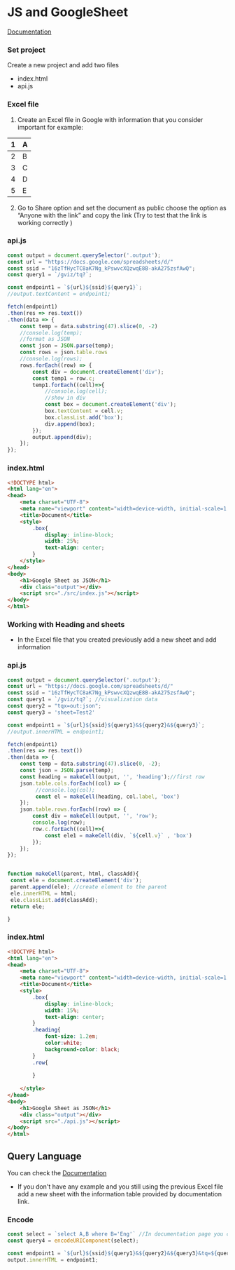 # JS and GoogleSheet

[Documentation](https://docs.google.com/document/d/1aHjIayjpoDQ2hf0own0sieRU10ef0VB4LY2BIi2bnkQ/edit#heading=h.b740kmgvh84w)

### Set project
Create a new project and add two files 
- index.html
- api.js

### Excel file
1. Create an Excel file in Google with information that you consider important for example: 

|1            | A                                                             |
| ----------------- | ------------------------------------------------------------------ |
| 2 | B |
| 3 | C |
| 4 | D |
| 5 | E |

2. Go to Share option and set the document as public choose the option as “Anyone with the link” and copy the link (Try to test that the link is working correctly )

### api.js
```js
const output = document.querySelector('.output');
const url = "https://docs.google.com/spreadsheets/d/"
const ssid = "16zTfHycTC8aK7Ng_kPswvcXQzwqE8B-akA275zsfAwQ";
const query1 = `/gviz/tq?`;

const endpoint1 = `${url}${ssid}${query1}`;
//output.textContent = endpoint1;

fetch(endpoint1)
.then(res => res.text())
.then(data => {
    const temp = data.substring(47).slice(0, -2)
    //console.log(temp);
    //format as JSON
    const json = JSON.parse(temp);
    const rows = json.table.rows
    //console.log(rows);
    rows.forEach((row) => {
        const div = document.createElement('div');
        const temp1 = row.c;
        temp1.forEach((cell)=>{
            //console.log(cell);
            //show in div
            const box = document.createElement('div');
            box.textContent = cell.v;
            box.classList.add('box');
            div.append(box);
        });
        output.append(div);
    });
});
```

### index.html
``` html
<!DOCTYPE html>
<html lang="en">
<head>
    <meta charset="UTF-8">
    <meta name="viewport" content="width=device-width, initial-scale=1.0">
    <title>Document</title>
    <style>
        .box{
            display: inline-block;
            width: 25%;
            text-align: center;
        }
    </style>
</head>
<body>
    <h1>Google Sheet as JSON</h1>
    <div class="output"></div>
    <script src="./src/index.js"></script>
</body>
</html>
```

### Working with Heading and sheets
- In the Excel file that you created previously add a new sheet and add information
### api.js
```js
const output = document.querySelector('.output');
const url = "https://docs.google.com/spreadsheets/d/"
const ssid = "16zTfHycTC8aK7Ng_kPswvcXQzwqE8B-akA275zsfAwQ";
const query1 = `/gviz/tq?`; //visualization data
const query2 = "tqx=out:json";
const query3 = 'sheet=Test2'

const endpoint1 = `${url}${ssid}${query1}&${query2}&${query3}`;
//output.innerHTML = endpoint1;

fetch(endpoint1)
.then(res => res.text())
.then(data => {
    const temp = data.substring(47).slice(0, -2); 
    const json = JSON.parse(temp);
    const heading = makeCell(output, '', 'heading');//first row
    json.table.cols.forEach((col) => {
         //console.log(col);
         const el = makeCell(heading, col.label, 'box')
    });
    json.table.rows.forEach((row) => {
        const div = makeCell(output, '', 'row');
        console.log(row);
        row.c.forEach((cell)=>{
            const ele1 = makeCell(div, `${cell.v}` , 'box')      
        });
    });
});


function makeCell(parent, html, classAdd){
 const ele = document.createElement('div');
 parent.append(ele); //create element to the parent
 ele.innerHTML = html;
 ele.classList.add(classAdd);
 return ele;

}
```
### index.html
```html
<!DOCTYPE html>
<html lang="en">
<head>
    <meta charset="UTF-8">
    <meta name="viewport" content="width=device-width, initial-scale=1.0">
    <title>Document</title>
    <style>
        .box{
            display: inline-block;
            width: 15%;
            text-align: center;
        }
        .heading{
            font-size: 1.2em;
            color:white;
            background-color: black;
        }
        .row{
            
        }
        
    </style>
</head>
<body>
    <h1>Google Sheet as JSON</h1>
    <div class="output"></div>
    <script src="./api.js"></script>
</body>
</html>
```

## Query Language
You can check the [Documentation](https://developers.google.com/chart/interactive/docs/querylanguage)

- If you don't have any example and you still using the previous Excel file add a new sheet with the information table provided by documentation link. 

### Encode
```js
const select = `select A,B where B='Eng'` //In documentation page you can find more examples.
const query4 = encodeURIComponent(select);

const endpoint1 = `${url}${ssid}${query1}&${query2}&${query3}&tq=${query4}`;
output.innerHTML = endpoint1;

``` 
